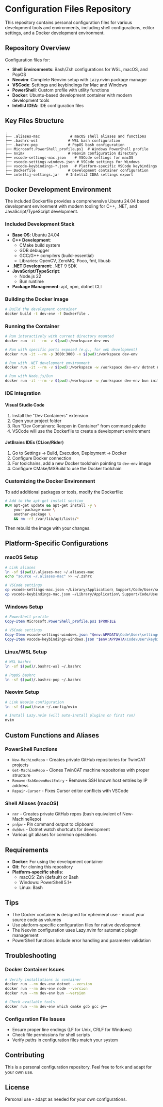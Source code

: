 # Configuration Files Repository

This repository contains personal configuration files for various development tools and environments, including shell configurations, editor settings, and a Docker development environment.

## Repository Overview

Configuration files for:
- **Shell Environments**: Bash/Zsh configurations for WSL, macOS, and PopOS
- **Neovim**: Complete Neovim setup with Lazy.nvim package manager
- **VSCode**: Settings and keybindings for Mac and Windows
- **PowerShell**: Custom profile with utility functions
- **Docker**: Ubuntu-based development container with modern development tools
- **IntelliJ IDEA**: IDE configuration files

## Key Files Structure

```
.
├── .aliases-mac              # macOS shell aliases and functions
├── .bashrc-wsl              # WSL bash configuration
├── .bashrc-pop              # PopOS bash configuration
├── Microsoft.PowerShell_profile.ps1  # Windows PowerShell profile
├── nvim/                    # Neovim configuration directory
├── vscode-settings-mac.json    # VSCode settings for macOS
├── vscode-settings-windows.json # VSCode settings for Windows
├── vscode-keybindings-*.json   # Platform-specific VSCode keybindings
├── Dockerfile               # Development container configuration
└── intellij-settings.jar   # IntelliJ IDEA settings export
```

## Docker Development Environment

The included Dockerfile provides a comprehensive Ubuntu 24.04 based development environment with modern tooling for C++, .NET, and JavaScript/TypeScript development.

### Included Development Stack

- **Base OS**: Ubuntu 24.04
- **C++ Development**: 
  - CMake build system
  - GDB debugger
  - GCC/G++ compilers (build-essential)
  - Libraries: OpenCV, ZeroMQ, Poco, fmt, libusb
- **.NET Development**: .NET 9 SDK
- **JavaScript/TypeScript**: 
  - Node.js 22
  - Bun runtime
- **Package Management**: apt, npm, dotnet CLI

### Building the Docker Image

```bash
# Build the development container
docker build -t dev-env -f Dockerfile .
```

### Running the Container

```bash
# Run interactively with current directory mounted
docker run -it --rm -v $(pwd):/workspace dev-env

# Run with specific ports exposed (e.g., for web development)
docker run -it --rm -p 3000:3000 -v $(pwd):/workspace dev-env

# Run with .NET development environment
docker run -it --rm -v $(pwd):/workspace -w /workspace dev-env dotnet new console

# Run with Node.js/Bun
docker run -it --rm -v $(pwd):/workspace -w /workspace dev-env bun init
```

### IDE Integration

#### Visual Studio Code
1. Install the "Dev Containers" extension
2. Open your project folder
3. Run "Dev Containers: Reopen in Container" from command palette
4. VSCode will use the Dockerfile to create a development environment

#### JetBrains IDEs (CLion/Rider)
1. Go to Settings → Build, Execution, Deployment → Docker
2. Configure Docker connection
3. For toolchains, add a new Docker toolchain pointing to `dev-env` image
4. Configure CMake/MSBuild to use the Docker toolchain

### Customizing the Docker Environment

To add additional packages or tools, modify the Dockerfile:

```dockerfile
# Add to the apt-get install section
RUN apt-get update && apt-get install -y \
    your-package-name \
    another-package \
    && rm -rf /var/lib/apt/lists/*
```

Then rebuild the image with your changes.

## Platform-Specific Configurations

### macOS Setup
```bash
# Link aliases
ln -sf $(pwd)/.aliases-mac ~/.aliases-mac
echo "source ~/.aliases-mac" >> ~/.zshrc

# VSCode settings
cp vscode-settings-mac.json ~/Library/Application\ Support/Code/User/settings.json
cp vscode-keybindings-mac.json ~/Library/Application\ Support/Code/User/keybindings.json
```

### Windows Setup
```powershell
# PowerShell profile
Copy-Item Microsoft.PowerShell_profile.ps1 $PROFILE

# VSCode settings
Copy-Item vscode-settings-windows.json "$env:APPDATA\Code\User\settings.json"
Copy-Item vscode-keybindings-windows.json "$env:APPDATA\Code\User\keybindings.json"
```

### Linux/WSL Setup
```bash
# WSL bashrc
ln -sf $(pwd)/.bashrc-wsl ~/.bashrc

# PopOS bashrc
ln -sf $(pwd)/.bashrc-pop ~/.bashrc
```

### Neovim Setup
```bash
# Link Neovim configuration
ln -sf $(pwd)/nvim ~/.config/nvim

# Install Lazy.nvim (will auto-install plugins on first run)
nvim
```

## Custom Functions and Aliases

### PowerShell Functions
- `New-MachineRepo` - Creates private GitHub repositories for TwinCAT projects
- `Get-MachineRepo` - Clones TwinCAT machine repositories with proper structure
- `Remove-SshKnownHostEntry` - Removes SSH known host entries by IP address
- `Repair-Cursor` - Fixes Cursor editor conflicts with VSCode

### Shell Aliases (macOS)
- `nmr` - Creates private GitHub repos (bash equivalent of New-MachineRepo)
- `pn`/`pw` - Pin command output to clipboard
- `dw`/`dws` - Dotnet watch shortcuts for development
- Various git aliases for common operations

## Requirements

- **Docker**: For using the development container
- **Git**: For cloning this repository
- **Platform-specific shells**: 
  - macOS: Zsh (default) or Bash
  - Windows: PowerShell 5.1+
  - Linux: Bash

## Tips

- The Docker container is designed for ephemeral use - mount your source code as volumes
- Use platform-specific configuration files for native development
- The Neovim configuration uses Lazy.nvim for automatic plugin management
- PowerShell functions include error handling and parameter validation

## Troubleshooting

### Docker Container Issues
```bash
# Verify installations in container
docker run --rm dev-env dotnet --version
docker run --rm dev-env node --version
docker run --rm dev-env bun --version

# Check available tools
docker run --rm dev-env which cmake gdb gcc g++
```

### Configuration File Issues
- Ensure proper line endings (LF for Unix, CRLF for Windows)
- Check file permissions for shell scripts
- Verify paths in configuration files match your system

## Contributing

This is a personal configuration repository. Feel free to fork and adapt for your own use.

## License

Personal use - adapt as needed for your own configurations.
